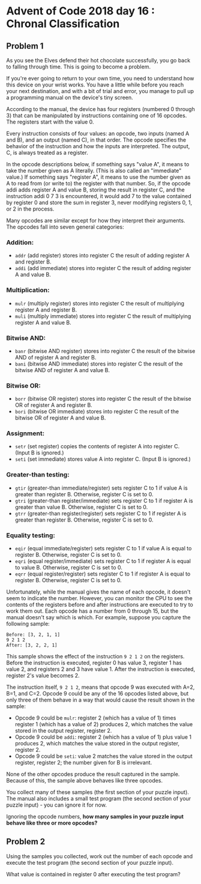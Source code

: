 # Advent of Code 2018 day 16 : Chronal Classification

## Problem 1

As you see the Elves defend their hot chocolate successfully, you go back to falling through time. This is going to become a problem.

If you're ever going to return to your own time, you need to understand how this device on your wrist works. You have a little while before you reach your next destination, and with a bit of trial and error, you manage to pull up a programming manual on the device's tiny screen.

According to the manual, the device has four registers (numbered 0 through 3) that can be manipulated by instructions containing one of 16 opcodes. The registers start with the value 0.

Every instruction consists of four values: an opcode, two inputs (named A and B), and an output (named C), in that order. The opcode specifies the behavior of the instruction and how the inputs are interpreted. The output, C, is always treated as a register.

In the opcode descriptions below, if something says "value A", it means to take the number given as A literally. (This is also called an "immediate" value.) If something says "register A", it means to use the number given as A to read from (or write to) the register with that number. So, if the opcode addi adds register A and value B, storing the result in register C, and the instruction addi 0 7 3 is encountered, it would add 7 to the value contained by register 0 and store the sum in register 3, never modifying registers 0, 1, or 2 in the process.

Many opcodes are similar except for how they interpret their arguments. The opcodes fall into seven general categories:

### Addition:

- `addr` (add register) stores into register C the result of adding register A and register B.
- `addi` (add immediate) stores into register C the result of adding register A and value B.

### Multiplication:

- `mulr` (multiply register) stores into register C the result of multiplying register A and register B.
- `muli` (multiply immediate) stores into register C the result of multiplying register A and value B.

### Bitwise AND:

- `banr` (bitwise AND register) stores into register C the result of the bitwise AND of register A and register B.
- `bani` (bitwise AND immediate) stores into register C the result of the bitwise AND of register A and value B.

### Bitwise OR:

- `borr` (bitwise OR register) stores into register C the result of the bitwise OR of register A and register B.
- `bori` (bitwise OR immediate) stores into register C the result of the bitwise OR of register A and value B.

### Assignment:

- `setr` (set register) copies the contents of register A into register C. (Input B is ignored.)
- `seti` (set immediate) stores value A into register C. (Input B is ignored.)

### Greater-than testing:

- `gtir` (greater-than immediate/register) sets register C to 1 if value A is greater than register B. Otherwise, register C is set to 0.
- `gtri` (greater-than register/immediate) sets register C to 1 if register A is greater than value B. Otherwise, register C is set to 0.
- `gtrr` (greater-than register/register) sets register C to 1 if register A is greater than register B. Otherwise, register C is set to 0.

### Equality testing:

- `eqir` (equal immediate/register) sets register C to 1 if value A is equal to register B. Otherwise, register C is set to 0.
- `eqri` (equal register/immediate) sets register C to 1 if register A is equal to value B. Otherwise, register C is set to 0.
- `eqrr` (equal register/register) sets register C to 1 if register A is equal to register B. Otherwise, register C is set to 0.

Unfortunately, while the manual gives the name of each opcode, it doesn't seem to indicate the number. However, you can monitor the CPU to see the contents of the registers before and after instructions are executed to try to work them out. Each opcode has a number from 0 through 15, but the manual doesn't say which is which. For example, suppose you capture the following sample:

```
Before: [3, 2, 1, 1]
9 2 1 2
After: [3, 2, 2, 1]
```

This sample shows the effect of the instruction `9 2 1 2` on the registers. Before the instruction is executed, register 0 has value 3, register 1 has value 2, and registers 2 and 3 have value 1. After the instruction is executed, register 2's value becomes 2.

The instruction itself, `9 2 1 2`, means that opcode 9 was executed with A=2, B=1, and C=2. Opcode 9 could be any of the 16 opcodes listed above, but only three of them behave in a way that would cause the result shown in the sample:

- Opcode 9 could be `mulr`: register 2 (which has a value of 1) times register 1 (which has a value of 2) produces 2, which matches the value stored in the output register, register 2.
- Opcode 9 could be `addi`: register 2 (which has a value of 1) plus value 1 produces 2, which matches the value stored in the output register, register 2.
- Opcode 9 could be `seti`: value 2 matches the value stored in the output register, register 2; the number given for B is irrelevant.

None of the other opcodes produce the result captured in the sample. Because of this, the sample above behaves like three opcodes.

You collect many of these samples (the first section of your puzzle input). The manual also includes a small test program (the second section of your puzzle input) - you can ignore it for now.

Ignoring the opcode numbers, **how many samples in your puzzle input behave like three or more opcodes?**

## Problem 2

Using the samples you collected, work out the number of each opcode and execute the test program (the second section of your puzzle input).

What value is contained in register 0 after executing the test program?
